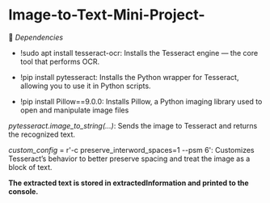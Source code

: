 # Image-to-Text-Mini-Project-

🔧 *Dependencies*
- !sudo apt install tesseract-ocr: Installs the Tesseract engine — the core tool that performs OCR.

  
- !pip install pytesseract: Installs the Python wrapper for Tesseract, allowing you to use it in Python scripts.

  
- !pip install Pillow==9.0.0: Installs Pillow, a Python imaging library used to open and manipulate image files


*pytesseract.image_to_string(...)*: Sends the image to Tesseract and returns the recognized text.


*custom_config* = r'-c preserve_interword_spaces=1 --psm 6': Customizes Tesseract’s behavior to better preserve spacing and treat the image as a block of text.


**The extracted text is stored in extractedInformation and printed to the console.**
